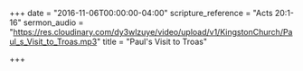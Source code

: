 +++
date = "2016-11-06T00:00:00-04:00"
scripture_reference = "Acts 20:1-16"
sermon_audio = "https://res.cloudinary.com/dy3wlzuye/video/upload/v1/KingstonChurch/Paul_s_Visit_to_Troas.mp3"
title = "Paul's Visit to Troas"

+++
